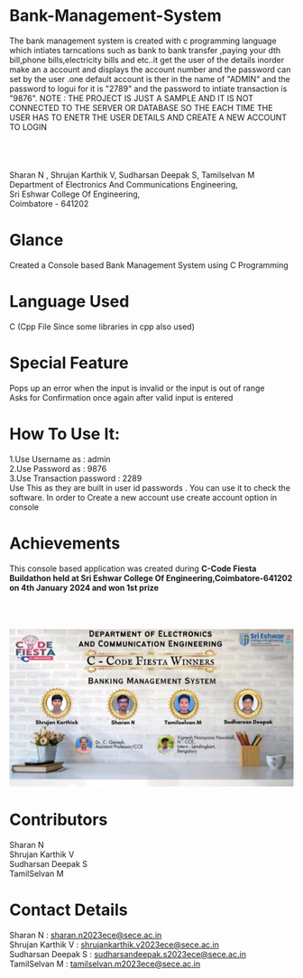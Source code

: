 # Bank-Management-System

The bank management system is created with c programming language which intiates tarncations such as bank to bank transfer ,paying your dth bill,phone bills,electricity bills and etc..it get the user of the details inorder make an a account and displays the account number and the password can set by the user .one default account is ther in the name of "ADMIN" and the password to logui  for it is "2789" and the password to intiate transaction is "9876".
NOTE :
   THE PROJECT IS JUST A SAMPLE AND IT IS NOT CONNECTED TO THE SERVER OR  DATABASE SO THE EACH TIME THE USER HAS TO ENETR THE USER DETAILS AND CREATE A NEW ACCOUNT TO LOGIN
<br><br><br><br><br>
Sharan N , Shrujan Karthik V, Sudharsan Deepak S, Tamilselvan M<br>
Department of Electronics And Communications Engineering,<br>
Sri Eshwar College Of Engineering,<br>
Coimbatore - 641202

# Glance
Created a Console based Bank Management System using C Programming
# Language Used
C (Cpp File Since some libraries in cpp also used)
# Special Feature
Pops up an error when the input is invalid or the input is out of range<br>
Asks for Confirmation once again after valid input is entered
# How To Use It:
1.Use Username as : admin<br>
2.Use Password as : 9876<br>
3.Use Transaction password : 2289<br>
Use This as they are built in user id passwords . You can use it to check the software. In order to Create a new account use create account option in console
# Achievements 
This console based application was created during <b>C-Code Fiesta Buildathon held at Sri Eshwar College Of Engineering,Coimbatore-641202 on 4th January 2024 and won 1st prize</b> <br><br><br><br>

<img src="/codefiesta.jpg">


# Contributors
Sharan N<br>
Shrujan Karthik V<br>
Sudharsan Deepak S<br>
TamilSelvan M
# Contact Details
Sharan N : sharan.n2023ece@sece.ac.in <br>
Shrujan Karthik V : shrujankarthik.v2023ece@sece.ac.in <br>
Sudharsan Deepak S : sudharsandeepak.s2023ece@sece.ac.in <br>
TamilSelvan M : tamilselvan.m2023ece@sece.ac.in 
